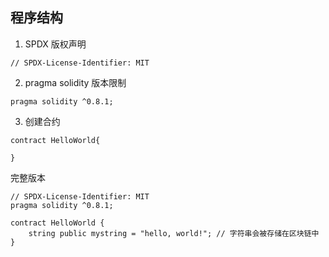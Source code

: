 ## 程序结构

1. SPDX 版权声明

```
// SPDX-License-Identifier: MIT
```

2. pragma solidity 版本限制

```
pragma solidity ^0.8.1;
```

3. 创建合约

```
contract HelloWorld{
    
}
```

完整版本

```
// SPDX-License-Identifier: MIT
pragma solidity ^0.8.1;

contract HelloWorld {
    string public mystring = "hello, world!"; // 字符串会被存储在区块链中
}

```


